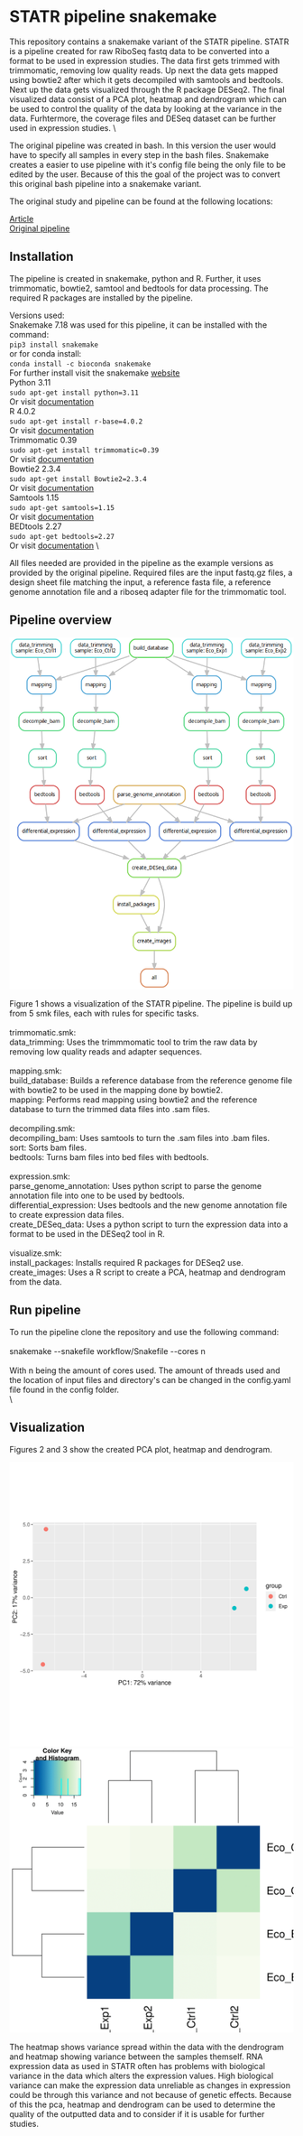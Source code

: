 # STATR pipeline snakemake

This repository contains a snakemake variant of the STATR pipeline. STATR is a pipeline created for raw RiboSeq fastq data to be converted into a format to be used in expression studies. The data first gets trimmed with trimmomatic, removing low quality reads. Up next the data gets mapped using bowtie2 after which it gets decompiled with samtools and bedtools. Next up the data gets visualized through the R package DESeq2. The final visualized data consist of a PCA plot, heatmap and dendrogram which can be used to control the quality of the data by looking at the variance in the data. Furhtermore, the coverage files and DESeq dataset can be further used in expression studies. \

The original pipeline was created in bash. In this version the user would have to specify all samples in every step in the bash files. Snakemake creates a easier to use pipeline with it's config file being the only file to be edited by the user. Because of this the goal of the project was to convert this original bash pipeline into a snakemake variant.

The original study and pipeline can be found at the following locations:

[Article](https://www.ncbi.nlm.nih.gov/pmc/articles/PMC7209825/) \
[Original pipeline](https://github.com/robinald/STATR)

## Installation

The pipeline is created in snakemake, python and R. Further, it uses trimmomatic, bowtie2, samtool and bedtools for data processing. The required R packages are installed by the pipeline.

Versions used: \
Snakemake 7.18 was used for this pipeline, it can be installed with the command: \
`pip3 install snakemake` \
or for conda install: \
`conda install -c bioconda snakemake` \
For further install visit the snakemake [website](https://snakemake.readthedocs.io/en/stable/getting_started/installation.html) \
Python 3.11\
`sudo apt-get install python=3.11` \
Or visit [documentation](https://www.python.org/downloads/) \
R 4.0.2 \
`sudo apt-get install r-base=4.0.2` \
Or visit [documentation](https://cran.r-project.org/bin/linux/ubuntu/fullREADME.html) \
Trimmomatic 0.39 \
`sudo apt-get install trimmomatic=0.39` \
Or visit [documentation](https://ubuntu.pkgs.org/20.04/ubuntu-universe-amd64/trimmomatic_0.39+dfsg-1_all.deb.html) \
Bowtie2 2.3.4 \
`sudo apt-get install Bowtie2=2.3.4` \
Or visit [documentation](https://www.metagenomics.wiki/tools/bowtie2/install) \
Samtools 1.15 \
`sudo apt-get samtools=1.15` \
Or visit [documentation](https://www.biostars.org/p/328831/) \
BEDtools 2.27 \
`sudo apt-get bedtools=2.27` \
Or visit [documentation](https://bedtools.readthedocs.io/en/latest/content/installation.html)
\

All files needed are provided in the pipeline as the example versions as provided by the original pipeline. Required files are the input fastq.gz files, a design sheet file matching the input, a reference fasta file, a reference genome annotation file and a riboseq adapter file for the trimmomatic tool. 

## Pipeline overview

![Figure 1: DAG file of the pipeline](dag.png)

Figure 1 shows a visualization of the STATR pipeline. The pipeline is build up from 5 smk files, each with rules for specific tasks.\
\
trimmomatic.smk: \
data_trimming: Uses the trimmmomatic tool to trim the raw data by removing low quality reads and adapter sequences. \
\
mapping.smk: \
build_database: Builds a reference database from the reference genome file with bowtie2 to be used in the mapping done by bowtie2. \
mapping: Performs read mapping using bowtie2 and the reference database to turn the trimmed data files into .sam files. \
\
decompiling.smk: \
decompiling_bam: Uses samtools to turn the .sam files into .bam files. \
sort: Sorts bam files. \
bedtools: Turns bam files into bed files with bedtools. \
\
expression.smk: \
parse_genome_annotation: Uses python script to parse the genome annotation file into one to be used by bedtools. \
differential_expression: Uses bedtools and the new genome annotation file to create expression data files. \
create_DESeq_data: Uses a python script to turn the expression data into a format to be used in the DESeq2 tool in R. \
\
visualize.smk: \
install_packages: Installs required R packages for DESeq2 use. \
create_images: Uses a R script to create a PCA, heatmap and dendrogram from the data.

## Run pipeline
To run the pipeline clone the repository and use the following command: \
\
snakemake --snakefile workflow/Snakefile --cores n \
\
With n being the amount of cores used. The amount of threads used and the location of input files and directory's can be changed in the config.yaml file found in the config folder. \
\


## Visualization
Figures 2 and 3 show the created PCA plot, heatmap and dendrogram.

![Figure 2: PCA plot of the data](result_example/PCA-1.png)
![Figure 3: Heatmap and dendrogram](result_example/Dendrogram_and_heatmap-1.png)

The heatmap shows variance spread within the data with the dendrogram and heatmap showing variance between the samples themself. RNA expression data as used in STATR often has problems with biological variance in the data which alters the expression values. High biological variance can make the expression data unreliable as changes in expression could be through this variance and not because of genetic effects. Because of this the pca, heatmap and dendrogram can be used to determine the quality of the outputted data and to consider if it is usable for further studies.
